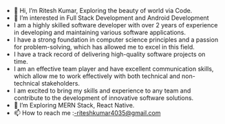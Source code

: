 - 👋 Hi, I’m Ritesh Kumar, Exploring the beauty of world via Code.
- 👀 I’m interested in Full Stack Development and Android Development
- I am a highly skilled software developer with over 2 years of experience in developing and maintaining various software applications. 
- I have a strong foundation in computer science principles and a passion for problem-solving, which has allowed me to excel in this field. 
- I have a track record of delivering high-quality software projects on time.
- I am an effective team player and have excellent communication skills, which allow me to work effectively with both technical and non-technical stakeholders.
-  I am excited to bring my skills and experience to any team and contribute to the development of innovative software solutions.
- 🌱 I’m Exploring MERN Stack, React Native.
- 📫 How to reach me :-riteshkumar4035@gmail.com

<!---
riteshkr01/riteshkr01 is a ✨ special ✨ repository because its `README.md` (this file) appears on your GitHub profile.
You can click the Preview link to take a look at your changes.
--->

